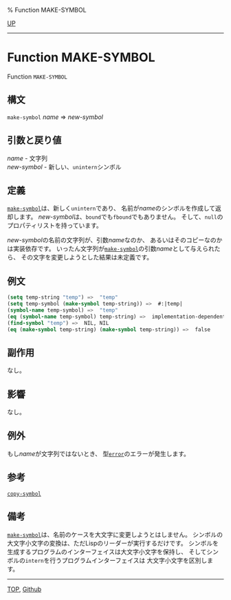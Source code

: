 % Function MAKE-SYMBOL

[UP](10.2.html)  

---

# Function MAKE-SYMBOL


Function `MAKE-SYMBOL`


## 構文

`make-symbol` *name* => *new-symbol*


## 引数と戻り値

*name* - 文字列  
*new-symbol* - 新しい、`unintern`シンボル


## 定義

[`make-symbol`](10.2.make-symbol.html)は、新しく`unintern`であり、
名前が*name*のシンボルを作成して返却します。
*new-symbol*は、`bound`でも`fbound`でもありません。
そして、`null`のプロパティリストを持っています。

*new-symbol*の名前の文字列が、引数*name*なのか、
あるいはそのコピーなのかは実装依存です。
いったん文字列が[`make-symbol`](10.2.make-symbol.html)の引数*name*として与えられたら、
その文字を変更しようとした結果は未定義です。


## 例文

```lisp
(setq temp-string "temp") =>  "temp"
(setq temp-symbol (make-symbol temp-string)) =>  #:|temp|
(symbol-name temp-symbol) =>  "temp"
(eq (symbol-name temp-symbol) temp-string) =>  implementation-dependent
(find-symbol "temp") =>  NIL, NIL
(eq (make-symbol temp-string) (make-symbol temp-string)) =>  false
```

## 副作用

なし。


## 影響

なし。


## 例外

もし*name*が文字列ではないとき、
型[`error`](9.2.error-condition.html)のエラーが発生します。


## 参考

[`copy-symbol`](10.2.copy-symbol.html)


## 備考

[`make-symbol`](10.2.make-symbol.html)は、名前のケースを大文字に変更しようとはしません。
シンボルの大文字小文字の変換は、ただLispのリーダーが実行するだけです。
シンボルを生成するプログラムのインターフェイスは大文字小文字を保持し、
そしてシンボルの`intern`を行うプログラムインターフェイスは
大文字小文字を区別します。


---
[TOP](index.html),  [Github](https://github.com/nptcl/npt-japanese)

